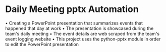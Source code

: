 # Daily Meeting pptx Automation
• Creating a PowerPoint presentation that summarizes events that happened that day at work
• The presentation is showcased during the team's daily meeting
• The event details are web scraped from the team's event logging website
• This project uses the python-pptx module in order to edit the PowerPoint presentation
